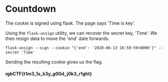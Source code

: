 # Countdown

The cookie is signed using flask. The page says 'Time is key'.

Using the `flask-unsign` utility, we can recover the secret key, 'Time'. We then resign data to move the 'end' date forwards.
```
flask-unsign --sign --cookie "{'end': '2020-06-13 16:59:59+0000'}" --secret 'Time'
```
Sending the resulting cookie gives us the flag.

#### rgbCTF{t1m3_1s_k3y_g00d_j0k3_r1ght}

